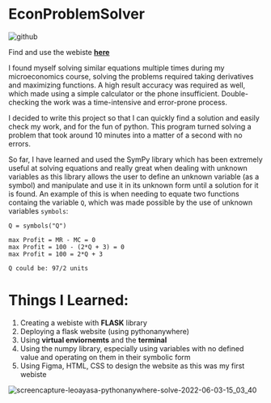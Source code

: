 # EconProblemSolver
![github](https://user-images.githubusercontent.com/60319236/171944956-2ad6ac2f-4d2f-4543-95d3-55dda11c7fcb.png)

Find and use the webiste [**here**](https://leoayasa.pythonanywhere.com/)

I found myself solving similar equations multiple times during my microeconomics course, solving the problems required taking derivatives and maximizing functions. A high result accuracy was required as well, which made using a simple calculator or the phone insufficient. Double-checking the work was a time-intensive and error-prone process.

I decided to write this project so that I can quickly find a solution and easily check my work, and for the fun of python. This program turned solving a problem that took around 10 minutes into a matter of a second with no errors.

So far, I have learned and used the SymPy library which has been extremely useful at solving equations and really great when dealing with unknown variables as this library allows the user to define an unknown variable (as a symbol) and manipulate and use it in its unknown form until a solution for it is found. An example of this is when needing to equate two functions containg the variable `Q`, which was made possible by the use of unknown variables `symbols`:

```angular2html
Q = symbols("Q")

max Profit = MR - MC = 0
max Profit = 100 - (2*Q + 3) = 0
max Profit = 100 = 2*Q + 3

Q could be: 97/2 units
```

# Things I Learned:
1. Creating a webiste with **FLASK** library
2. Deploying a flask website (using pythonanywhere)
3. Using **virtual enviornemts** and the **terminal**
4. Using the numpy library, especially using variables with no defined value and operating on them in their symbolic form
5. Using Figma, HTML, CSS to design the website as this was my first webiste

![screencapture-leoayasa-pythonanywhere-solve-2022-06-03-15_03_40](https://user-images.githubusercontent.com/60319236/171942473-d55244dc-cb75-4d72-a5ef-f47111bbedd7.png)
